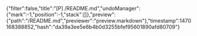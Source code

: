 {"filter":false,"title":"[P] /README.md","undoManager":{"mark":-1,"position":-1,"stack":[]},"preview":{"path":"/README.md","previewer":"preview.markdown"},"timestamp":1470168388852,"hash":"da39a3ee5e6b4b0d3255bfef95601890afd80709"}